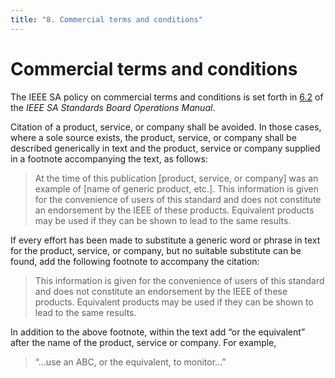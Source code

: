 ```yaml
---
title: "8. Commercial terms and conditions"
---
```


# Commercial terms and conditions

The IEEE SA policy on commercial terms and conditions is set forth in [6.2](http://standards.ieee.org/develop/policies/opman/sect6.html) of the *IEEE SA Standards Board Operations Manual*.

Citation of a product, service, or company shall be avoided. In those cases, where a sole source exists, the product, service, or company shall be described generically in text and the product, service or company supplied in a footnote accompanying the text, as follows:

> At the time of this publication [product, service, or company] was an example of [name of generic product, etc.]. This information is given for the convenience of users of this standard and does not constitute an endorsement by the IEEE of these products. Equivalent products may be used if they can be shown to lead to the same results.

If every effort has been made to substitute a generic word or phrase in text for the product, service, or company, but no suitable substitute can be found, add the following footnote to accompany the citation:

> This information is given for the convenience of users of this standard and does not constitute an endorsement by the IEEE of these products. Equivalent products may be used if they can be shown to lead to the same results.

In addition to the above footnote, within the text add “or the equivalent” after the name of the product, service or company. For example,

> “…use an ABC, or the equivalent, to monitor…”